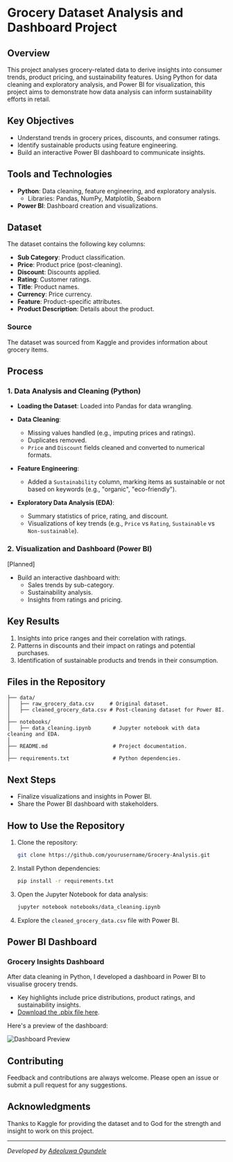 # Grocery Dataset Analysis and Dashboard Project

## Overview
This project analyses grocery-related data to derive insights into consumer trends, product pricing, and sustainability features. Using Python for data cleaning and exploratory analysis, and Power BI for visualization, this project aims to demonstrate how data analysis can inform sustainability efforts in retail.

## Key Objectives
- Understand trends in grocery prices, discounts, and consumer ratings.
- Identify sustainable products using feature engineering.
- Build an interactive Power BI dashboard to communicate insights.

## Tools and Technologies
- **Python**: Data cleaning, feature engineering, and exploratory analysis.
  - Libraries: Pandas, NumPy, Matplotlib, Seaborn
- **Power BI**: Dashboard creation and visualizations.

## Dataset
The dataset contains the following key columns:
- **Sub Category**: Product classification.
- **Price**: Product price (post-cleaning).
- **Discount**: Discounts applied.
- **Rating**: Customer ratings.
- **Title**: Product names.
- **Currency**: Price currency.
- **Feature**: Product-specific attributes.
- **Product Description**: Details about the product.

### Source
The dataset was sourced from Kaggle and provides information about grocery items.

## Process

### 1. Data Analysis and Cleaning (Python)
- **Loading the Dataset**:
  Loaded into Pandas for data wrangling.

- **Data Cleaning**:
  - Missing values handled (e.g., imputing prices and ratings).
  - Duplicates removed.
  - `Price` and `Discount` fields cleaned and converted to numerical formats.

- **Feature Engineering**:
  - Added a `Sustainability` column, marking items as sustainable or not based on keywords (e.g., "organic", "eco-friendly").

- **Exploratory Data Analysis (EDA)**:
  - Summary statistics of price, rating, and discount.
  - Visualizations of key trends (e.g., `Price` vs `Rating`, `Sustainable` vs `Non-sustainable`).

### 2. Visualization and Dashboard (Power BI)
[Planned]
- Build an interactive dashboard with:
  - Sales trends by sub-category.
  - Sustainability analysis.
  - Insights from ratings and pricing.

## Key Results
1. Insights into price ranges and their correlation with ratings.
2. Patterns in discounts and their impact on ratings and potential purchases.
3. Identification of sustainable products and trends in their consumption.

## Files in the Repository
```
├── data/
│   ├── raw_grocery_data.csv     # Original dataset.
│   ├── cleaned_grocery_data.csv # Post-cleaning dataset for Power BI.
│
├── notebooks/
│   ├── data_cleaning.ipynb       # Jupyter notebook with data cleaning and EDA.
│
├── README.md                     # Project documentation.
│
├── requirements.txt              # Python dependencies.
```

## Next Steps
- Finalize visualizations and insights in Power BI.
- Share the Power BI dashboard with stakeholders.

## How to Use the Repository
1. Clone the repository:
   ```bash
   git clone https://github.com/yourusername/Grocery-Analysis.git
   ```

2. Install Python dependencies:
   ```bash
   pip install -r requirements.txt
   ```

3. Open the Jupyter Notebook for data analysis:
   ```bash
   jupyter notebook notebooks/data_cleaning.ipynb
   ```

4. Explore the `cleaned_grocery_data.csv` file with Power BI.

## Power BI Dashboard

### Grocery Insights Dashboard
After data cleaning in Python, I developed a dashboard in Power BI to visualise grocery trends. 
- Key highlights include price distributions, product ratings, and sustainability insights.
- [Download the .pbix file here]([link-to-file](https://github.com/oadeoluwadotun/Grocery-Analysis/blob/main/Power%20BI/Grocery%20Insight%20Dashboard.pbix)).

Here's a preview of the dashboard:

![Dashboard Preview](link-to-preview-image)

## Contributing
Feedback and contributions are always welcome. Please open an issue or submit a pull request for any suggestions.

## Acknowledgments
Thanks to Kaggle for providing the dataset and to God for the strength and insight to work on this project.

---
*Developed by [Adeoluwa Ogundele](https://github.com/oadeoluwadotun)*
